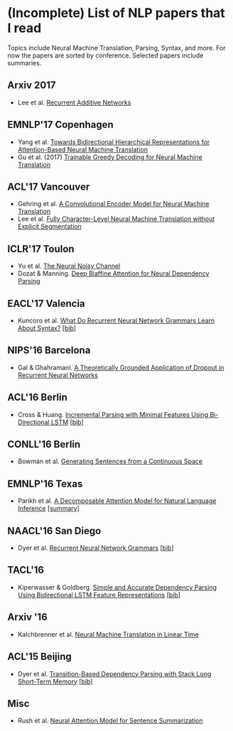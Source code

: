 # (Incomplete) List of NLP papers that I read

Topics include Neural Machine Translation, Parsing, Syntax, and more. 
For now the papers are sorted by conference. Selected papers include summaries.

## Arxiv 2017

- Lee et al. [Recurrent Additive Networks](https://arxiv.org/abs/1705.07393)

## EMNLP'17 Copenhagen

- Yang et al. [Towards Bidirectional Hierarchical Representations for Attention-Based Neural Machine Translation](http://aclweb.org/anthology/D17-1151)
- Gu et al. (2017) [Trainable Greedy Decoding for Neural Machine Translation](http://aclweb.org/anthology/D/D17/D17-1209.pdf)

## ACL'17 Vancouver

- Gehring et al. [A Convolutional Encoder Model for Neural Machine Translation](http://aclweb.org/anthology/P/P17/P17-1012.pdf)
- Lee et al. [Fully Character-Level Neural Machine Translation without Explicit Segmentation](https://arxiv.org/abs/1610.03017)

## ICLR'17 Toulon

- Yu et al. [The Neural Noisy Channel](https://arxiv.org/abs/1611.02554)
- Dozat & Manning. [Deep Biaffine Attention for Neural Dependency Parsing](https://openreview.net/forum?id=Hk95PK9le&noteId=Hk95PK9le) 

## EACL'17 Valencia

- Kuncoro et al. [What Do Recurrent Neural Network Grammars Learn About Syntax?](http://aclweb.org/anthology/E/E17/E17-1117.pdf) [[bib]](http://aclweb.org/anthology/E/E17/E17-1117.bib)

## NIPS'16 Barcelona

- Gal & Ghahramani. [A Theoretically Grounded Application of Dropout in Recurrent Neural Networks](http://papers.nips.cc/paper/6241-a-theoretically-grounded-application-of-dropout-in-recurrent-neural-networks)

## ACL'16 Berlin

- Cross & Huang. [Incremental Parsing with Minimal Features Using Bi-Directional LSTM](http://aclweb.org/anthology/P/P16/P16-2006.pdf) [[bib]](http://aclweb.org/anthology/P/P16/P16-2006.bib)

## CONLL'16 Berlin

- Bowman et al. [Generating Sentences from a Continuous Space](http://www.aclweb.org/anthology/K16-1002)

## EMNLP'16 Texas
 
- Parikh et al. [A Decomposable Attention Model for Natural Language Inference](https://aclweb.org/anthology/D16-1244)
[[summary]](https://github.com/bastings/nlp-dl-paper-notes/blob/master/notes/a-decomposable-attention-model-for-nli.md)

## NAACL'16 San Diego

- Dyer et al. [Recurrent Neural Network Grammars](http://www.aclweb.org/anthology/N16-1024) [[bib]](http://aclweb.org/anthology/N/N16/N16-1024.bib)

## TACL'16

- Kiperwasser & Goldberg. [Simple and Accurate Dependency Parsing Using Bidirectional LSTM Feature Representations](http://aclweb.org/anthology/Q/Q16/Q16-1023.pdf) [[bib]](http://aclweb.org/anthology/Q/Q16/Q16-1023.bib)

## Arxiv '16

- Kalchbrenner et al. [Neural Machine Translation in Linear Time](https://arxiv.org/abs/1610.10099)

## ACL'15 Beijing

- Dyer et al. [Transition-Based Dependency Parsing with Stack Long Short-Term Memory](http://aclweb.org/anthology/P/P15/P15-1033.pdf) [[bib]](http://aclweb.org/anthology/P/P15/P15-1033.bib)

## Misc

- Rush et al. [Neural Attention Model for Sentence Summarization](https://arxiv.org/abs/1509.00685)
